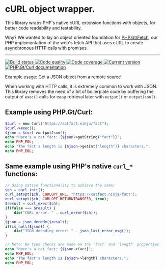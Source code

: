 cURL object wrapper.
====================

This library wraps PHP's native cURL extension functions with objects, for better code readability and testability.

Why? We wanted to lay an object oriented foundation for [PHP.Gt/Fetch](https://php.gt/fetch), our PHP implementation of the web's fetch API that uses cURL to create asynchronous HTTP calls with promises.

***

<a href="https://github.com/PhpGt/Curl/actions" target="_blank">
    <img src="https://badge.status.php.gt/curl-build.svg" alt="Build status" />
</a>
<a href="https://scrutinizer-ci.com/g/PhpGt/Curl" target="_blank">
    <img src="https://badge.status.php.gt/curl-quality.svg" alt="Code quality" />
</a>
<a href="https://scrutinizer-ci.com/g/PhpGt/Curl" target="_blank">
    <img src="https://badge.status.php.gt/curl-coverage.svg" alt="Code coverage" />
</a>
<a href="https://packagist.org/packages/PhpGt/Curl" target="_blank">
    <img src="https://badge.status.php.gt/curl-version.svg" alt="Current version" />
</a>
<a href="https://www.php.gt/curl" target="_blank">
    <img src="https://badge.status.php.gt/curl-docs.svg" alt="PHP.Gt/Curl documentation" />
</a>

Example usage: Get a JSON object from a remote source

When working with HTTP calls, it is extremely common to work with JSON. This library removes the need of a lot of boilerplate code by buffering the output of `exec()` calls for easy retrieval later with `output()` or `outputJson()`.

Example using PHP.Gt/Curl:
--------------------------

```php
$curl = new Curl("https://catfact.ninja/fact");
$curl->exec();
$json = $curl->outputJson();
echo "Here's a cat fact: {$json->getString("fact")}";
echo PHP_EOL;
echo "The fact's length is {$json->getInt("length")} characters.";
echo PHP_EOL;
```

Same example using PHP's native `curl_*` functions:
---------------------------------------------------

```php
// Using native functionality to achieve the same:
$ch = curl_init();
curl_setopt($ch, CURLOPT_URL, "https://catfact.ninja/fact");
curl_setopt($ch, CURLOPT_RETURNTRANSFER, true);
$result = curl_exec($ch);
if(false === $result) {
	die("CURL error: " . curl_error($ch));
}
$json = json_decode($result);
if(is_null($json)) {
	die("JSON decoding error: " . json_last_error_msg());
}

// Note: No type checks are made on the `fact` and `length` properties here.
echo "Here's a cat fact: {$json->fact}";
echo PHP_EOL;
echo "The fact's length is {$json->length} characters.";
echo PHP_EOL;
```
